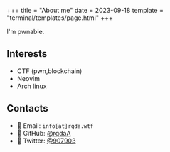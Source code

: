 +++
title = "About me"
date = 2023-09-18
template = "terminal/templates/page.html"
+++

I'm pwnable.

<!-- more -->

## Interests

- CTF (pwn,blockchain)
- Neovim
- Arch linux

## Contacts

-  Email: `info[at]rqda.wtf`
-  GitHub: [@rqdaA](https://github.com/rqdaA)
-  Twitter: [@907903](https://twitter.com/907903)
